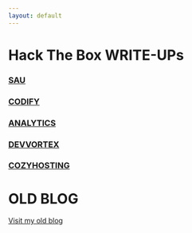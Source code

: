 ```yaml
---
layout: default
---
```


# Hack The Box WRITE-UPs 

### [SAU](./2024-01-09-HackTheBox_SAU.html)

### [CODIFY](./2024-01-16-HackTheBox_CODIFY.html)

### [ANALYTICS](./2024-01-17-HackTheBox_ANALYTICS.html)

### [DEVVORTEX](./2024-01-19-HackTheBox_DEVVORTEX.html)

### [COZYHOSTING](./2024-01-22-HackTheBox_COZYHOSTING.html)

# OLD BLOG 
[Visit my old blog](./2024-01-08-old_blog.html)
